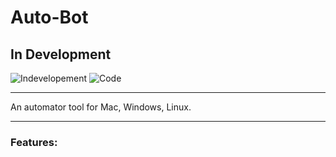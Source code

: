 # Auto-Bot

## In Development

![Indevelopement](https://img.shields.io/badge/-Indevelopment-green)
![Code](https://img.shields.io/badge/code%20coverage-10%25-brightgreen)

____

An automator tool for Mac, Windows, Linux.

____


### Features:
 



